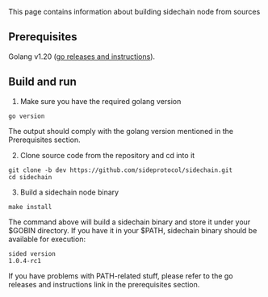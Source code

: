 This page contains information about building sidechain node from sources

## Prerequisites
Golang v1.20 ([go releases and instructions](https://go.dev/dl/)).

## Build and run
1. Make sure you have the required golang version
```
go version
```
The output should comply with the golang version mentioned in the Prerequisites section.

 2. Clone source code from the repository and cd into it
```
git clone -b dev https://github.com/sideprotocol/sidechain.git
cd sidechain
```
 3. Build a sidechain node binary
```
make install
```
The command above will build a sidechain binary and store it under your $GOBIN directory. If you have it in your $PATH, sidechain binary should be available for execution:
```
sided version
1.0.4-rc1
```
If you have problems with PATH-related stuff, please refer to the go releases and instructions link in the prerequisites section.
